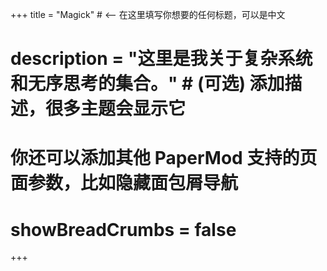 +++
title = "Magick"  # <-- 在这里填写你想要的任何标题，可以是中文
# description = "这里是我关于复杂系统和无序思考的集合。" # (可选) 添加描述，很多主题会显示它
# 你还可以添加其他 PaperMod 支持的页面参数，比如隐藏面包屑导航
# showBreadCrumbs = false 
+++
